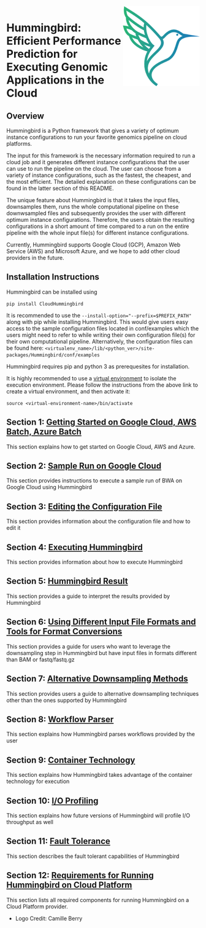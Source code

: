 <img src="https://github.com/StanfordBioinformatics/Hummingbird/blob/master/hummingbird_2_2x.png" width="200" align="right">

# Hummingbird: Efficient Performance Prediction for Executing Genomic Applications in the Cloud #

## Overview

Hummingbird is a Python framework that gives a variety of optimum instance configurations to run your favorite genomics pipeline on cloud platforms.

The input for this framework is the necessary information required to run a cloud job and it generates different instance configurations that the user can use to run the pipeline on the cloud. The user can choose from a variety of instance configurations, such as the fastest, the cheapest, and the most efficient. The detailed explanation on these configurations can be found in the latter section of this README.

The unique feature about Hummingbird is that it takes the input files, downsamples them, runs the whole computational pipeline on these downwsampled files and subsequently provides the user with different optimum instance configurations. Therefore, the users obtain the resulting configurations in a short amount of time compared to a run on the entire pipeline with the whole input file(s) for different instance configurations.

Currently, Hummingbird supports Google Cloud (GCP), Amazon Web Service (AWS) and Microsoft Azure, and we hope to add other cloud providers in the future.

## Installation Instructions

Hummingbird can be installed using
```
pip install CloudHummingbird
```

It is recommended to use the ```--install-option="--prefix=$PREFIX_PATH"``` along with pip while installing Hummingbird. This would give users easy access to the sample configuration files located in conf/examples which the users might need to refer to while writing their own configuration file(s) for their own computational pipeline. Alternatively, the configuration files can be found here: ```<virtualenv_name>/lib/<python_ver>/site-packages/Hummingbird/conf/examples```

Hummingbird requires pip and python 3 as prerequesites for installation.

It is highly recommended to use a [virtual environment](https://packaging.python.org/guides/installing-using-pip-and-virtual-environments/) to isolate the execution environment. Please follow the instructions from the above link to create a virtual environment, and then activate it:
```
source <virtual-environment-name>/bin/activate
```

## Section 1: [Getting Started on Google Cloud, AWS Batch, Azure Batch](./docs/GettingStarted.md)
This section explains how to get started on Google Cloud, AWS and Azure.

## Section 2: [Sample Run on Google Cloud](./docs/SampleRun.md)
This section provides instructions to execute a sample run of BWA on Google Cloud using Hummingbird

## Section 3: [Editing the Configuration File](./docs/EditConf.md)
This section provides information about the configuration file and how to edit it

## Section 4: [Executing Hummingbird](./docs/ExecHummingbird.md)
This section provides information about how to execute Hummingbird

## Section 5: [Hummingbird Result](./docs/HummingbirdResult.md)
This section provides a guide to interpret the results provided by Hummingbird

## Section 6: [Using Different Input File Formats and Tools for Format Conversions](./docs/FormatConv.md)
This section provides a guide for users who want to leverage the downsampling step in Hummingbird but have input files in formats different than BAM or fastq/fastq.gz

## Section 7: [Alternative Downsampling Methods](./docs/AltDownsampling.md)
This section provides users a guide to alternative downsampling techniques other than the ones supported by Hummingbird

## Section 8: [Workflow Parser](./docs/WorkflowParser.md)
This section explains how Hummingbird parses workflows provided by the user

## Section 9: [Container Technology](./docs/ContainerTech.md)
This section explains how Hummingbird takes advantage of the container technology for execution

## Section 10: [I/O Profiling](./docs/IOProfiling.md)
This section explains how future versions of Hummingbird will profile I/O throughput as well

## Section 11: [Fault Tolerance](./docs/FaultTolerance.md)
This section describes the fault tolerant capabilities of Hummingbird

## Section 12: [Requirements for Running Hummingbird on Cloud Platform](./docs/CloudProviderRequirements.md)
This section lists all required components for running Hummingbird on a Cloud Platform provider.

* Logo Credit: Camille Berry

